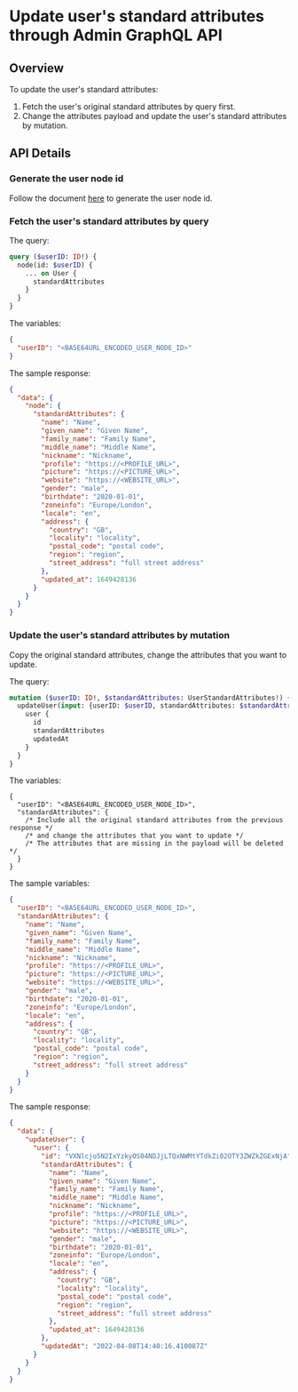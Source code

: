 # Update user's standard attributes through Admin GraphQL API

## Overview

To update the user's standard attributes:

1. Fetch the user's original standard attributes by query first.
2. Change the attributes payload and update the user's standard attributes by mutation.

## API Details

### Generate the user node id

Follow the document [here](./node-id) to generate the user node id.

### Fetch the user's standard attributes by query

The query:

```graphql
query ($userID: ID!) {
  node(id: $userID) {
    ... on User {
      standardAttributes
    }
  }
}
```

The variables:

```json
{
  "userID": "<BASE64URL_ENCODED_USER_NODE_ID>"
}
```

The sample response:

```json
{
  "data": {
    "node": {
      "standardAttributes": {
        "name": "Name",
        "given_name": "Given Name",
        "family_name": "Family Name",
        "middle_name": "Middle Name",
        "nickname": "Nickname",
        "profile": "https://<PROFILE_URL>",
        "picture": "https://<PICTURE_URL>",
        "website": "https://<WEBSITE_URL>",
        "gender": "male",
        "birthdate": "2020-01-01",
        "zoneinfo": "Europe/London",
        "locale": "en",
        "address": {
          "country": "GB",
          "locality": "locality",
          "postal_code": "postal code",
          "region": "region",
          "street_address": "full street address"
        },
        "updated_at": 1649428136
      }
    }
  }
}
```

### Update the user's standard attributes by mutation

Copy the original standard attributes, change the attributes that you want to update.

The query:

```graphql
mutation ($userID: ID!, $standardAttributes: UserStandardAttributes!) {
  updateUser(input: {userID: $userID, standardAttributes: $standardAttributes}) {
    user {
      id
      standardAttributes
      updatedAt
    }
  }
}
```

The variables:

```json5
{
  "userID": "<BASE64URL_ENCODED_USER_NODE_ID>",
  "standardAttributes": {
    /* Include all the original standard attributes from the previous response */
    /* and change the attributes that you want to update */
    /* The attributes that are missing in the payload will be deleted */
  }
}
```

The sample variables:

```json
{
  "userID": "<BASE64URL_ENCODED_USER_NODE_ID>",
  "standardAttributes": {
    "name": "Name",
    "given_name": "Given Name",
    "family_name": "Family Name",
    "middle_name": "Middle Name",
    "nickname": "Nickname",
    "profile": "https://<PROFILE_URL>",
    "picture": "https://<PICTURE_URL>",
    "website": "https://<WEBSITE_URL>",
    "gender": "male",
    "birthdate": "2020-01-01",
    "zoneinfo": "Europe/London",
    "locale": "en",
    "address": {
      "country": "GB",
      "locality": "locality",
      "postal_code": "postal code",
      "region": "region",
      "street_address": "full street address"
    }
  }
}
```

The sample response:

```json
{
  "data": {
    "updateUser": {
      "user": {
        "id": "VXNlcjo5N2IxYzkyOS04NDJjLTQxNWMtYTdkZi02OTY3ZWZkZGExNjA",
        "standardAttributes": {
          "name": "Name",
          "given_name": "Given Name",
          "family_name": "Family Name",
          "middle_name": "Middle Name",
          "nickname": "Nickname",
          "profile": "https://<PROFILE_URL>",
          "picture": "https://<PICTURE_URL>",
          "website": "https://<WEBSITE_URL>",
          "gender": "male",
          "birthdate": "2020-01-01",
          "zoneinfo": "Europe/London",
          "locale": "en",
          "address": {
            "country": "GB",
            "locality": "locality",
            "postal_code": "postal code",
            "region": "region",
            "street_address": "full street address"
          },
          "updated_at": 1649428136
        },
        "updatedAt": "2022-04-08T14:40:16.410087Z"
      }
    }
  }
}
```
